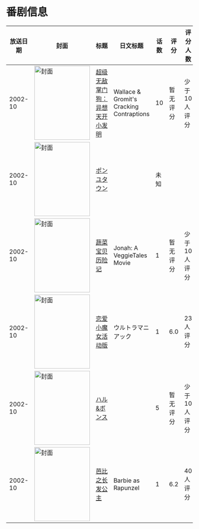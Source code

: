 # 番剧信息

|放送日期|封面|标题|日文标题|话数|评分|评分人数|
|---|---|---|---|---|---|---|
|2002-10|<img src="//lain.bgm.tv/pic/cover/c/75/08/530007_nPqsw.jpg" alt="封面" style="width:150px;height:200px;object-fit:cover;">|[超级无敌掌门狗：异想天开小发明](https://bangumi.tv/subject/530007)|Wallace & Gromit's Cracking Contraptions|10|暂无评分|少于10人评分|
|2002-10|<img src="//lain.bgm.tv/pic/cover/c/a6/e6/318346_yZVU6.jpg" alt="封面" style="width:150px;height:200px;object-fit:cover;">|[ポンユタウン](https://bangumi.tv/subject/318346)||未知|||
|2002-10|<img src="//lain.bgm.tv/pic/cover/c/1c/ef/130949_qeeU4.jpg" alt="封面" style="width:150px;height:200px;object-fit:cover;">|[蔬菜宝贝历险记](https://bangumi.tv/subject/130949)|Jonah: A VeggieTales Movie|1|暂无评分|少于10人评分|
|2002-10|<img src="//lain.bgm.tv/pic/cover/c/c8/d1/26442_06Ppj.jpg" alt="封面" style="width:150px;height:200px;object-fit:cover;">|[恋爱小魔女活动版](https://bangumi.tv/subject/26442)|ウルトラマニアック|1|6.0|23人评分|
|2002-10|<img src="//lain.bgm.tv/pic/cover/c/5d/93/118797_3lKhS.jpg" alt="封面" style="width:150px;height:200px;object-fit:cover;">|[ハル&ボンス](https://bangumi.tv/subject/118797)||5|暂无评分|少于10人评分|
|2002-10|<img src="//lain.bgm.tv/pic/cover/c/f2/f3/116153_WI1FI.jpg" alt="封面" style="width:150px;height:200px;object-fit:cover;">|[芭比之长发公主](https://bangumi.tv/subject/116153)|Barbie as Rapunzel|1|6.2|40人评分|
